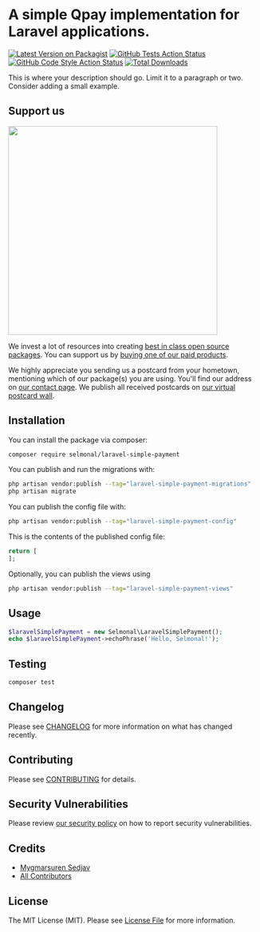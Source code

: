# A simple Qpay implementation for Laravel applications.

[![Latest Version on Packagist](https://img.shields.io/packagist/v/selmonal/laravel-simple-payment.svg?style=flat-square)](https://packagist.org/packages/selmonal/laravel-simple-payment)
[![GitHub Tests Action Status](https://img.shields.io/github/actions/workflow/status/selmonal/laravel-simple-payment/run-tests.yml?branch=main&label=tests&style=flat-square)](https://github.com/selmonal/laravel-simple-payment/actions?query=workflow%3Arun-tests+branch%3Amain)
[![GitHub Code Style Action Status](https://img.shields.io/github/actions/workflow/status/selmonal/laravel-simple-payment/fix-php-code-style-issues.yml?branch=main&label=code%20style&style=flat-square)](https://github.com/selmonal/laravel-simple-payment/actions?query=workflow%3A"Fix+PHP+code+style+issues"+branch%3Amain)
[![Total Downloads](https://img.shields.io/packagist/dt/selmonal/laravel-simple-payment.svg?style=flat-square)](https://packagist.org/packages/selmonal/laravel-simple-payment)

This is where your description should go. Limit it to a paragraph or two. Consider adding a small example.

## Support us

[<img src="https://github-ads.s3.eu-central-1.amazonaws.com/laravel-simple-payment.jpg?t=1" width="419px" />](https://spatie.be/github-ad-click/laravel-simple-payment)

We invest a lot of resources into creating [best in class open source packages](https://spatie.be/open-source). You can support us by [buying one of our paid products](https://spatie.be/open-source/support-us).

We highly appreciate you sending us a postcard from your hometown, mentioning which of our package(s) you are using. You'll find our address on [our contact page](https://spatie.be/about-us). We publish all received postcards on [our virtual postcard wall](https://spatie.be/open-source/postcards).

## Installation

You can install the package via composer:

```bash
composer require selmonal/laravel-simple-payment
```

You can publish and run the migrations with:

```bash
php artisan vendor:publish --tag="laravel-simple-payment-migrations"
php artisan migrate
```

You can publish the config file with:

```bash
php artisan vendor:publish --tag="laravel-simple-payment-config"
```

This is the contents of the published config file:

```php
return [
];
```

Optionally, you can publish the views using

```bash
php artisan vendor:publish --tag="laravel-simple-payment-views"
```

## Usage

```php
$laravelSimplePayment = new Selmonal\LaravelSimplePayment();
echo $laravelSimplePayment->echoPhrase('Hello, Selmonal!');
```

## Testing

```bash
composer test
```

## Changelog

Please see [CHANGELOG](CHANGELOG.md) for more information on what has changed recently.

## Contributing

Please see [CONTRIBUTING](CONTRIBUTING.md) for details.

## Security Vulnerabilities

Please review [our security policy](../../security/policy) on how to report security vulnerabilities.

## Credits

- [Mygmarsuren Sedjav](https://github.com/selmonal)
- [All Contributors](../../contributors)

## License

The MIT License (MIT). Please see [License File](LICENSE.md) for more information.
